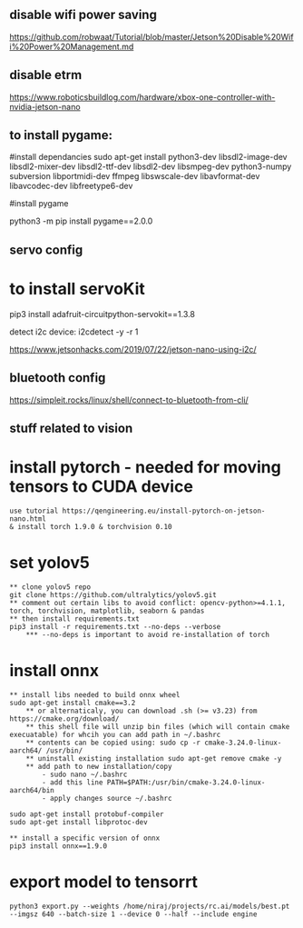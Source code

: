 ## disable wifi power saving

https://github.com/robwaat/Tutorial/blob/master/Jetson%20Disable%20Wifi%20Power%20Management.md

## disable etrm

https://www.roboticsbuildlog.com/hardware/xbox-one-controller-with-nvidia-jetson-nano

## to install pygame:

#install dependancies
sudo apt-get install python3-dev libsdl2-image-dev libsdl2-mixer-dev libsdl2-ttf-dev libsdl2-dev libsmpeg-dev python3-numpy subversion libportmidi-dev ffmpeg libswscale-dev libavformat-dev libavcodec-dev libfreetype6-dev

#install pygame

python3 -m pip install pygame==2.0.0

## servo config

# to install servoKit
pip3 install adafruit-circuitpython-servokit==1.3.8

detect i2c device: i2cdetect -y -r 1

https://www.jetsonhacks.com/2019/07/22/jetson-nano-using-i2c/


## bluetooth config
https://simpleit.rocks/linux/shell/connect-to-bluetooth-from-cli/

## stuff related to vision

# install pytorch - needed for moving tensors to CUDA device

    use tutorial https://qengineering.eu/install-pytorch-on-jetson-nano.html
    & install torch 1.9.0 & torchvision 0.10

# set yolov5 

    ** clone yolov5 repo
    git clone https://github.com/ultralytics/yolov5.git
    ** comment out certain libs to avoid conflict: opencv-python>=4.1.1, torch, torchvision, matplotlib, seaborn & pandas
    ** then install requirements.txt 
    pip3 install -r requirements.txt --no-deps --verbose
        *** --no-deps is important to avoid re-installation of torch
    

# install onnx

    ** install libs needed to build onnx wheel
    sudo apt-get install cmake==3.2
        ** or alternaticaly, you can download .sh (>= v3.23) from https://cmake.org/download/ 
        ** this shell file will unzip bin files (which will contain cmake execuatable) for whcih you can add path in ~/.bashrc
        ** contents can be copied using: sudo cp -r cmake-3.24.0-linux-aarch64/ /usr/bin/
        ** uninstall existing installation sudo apt-get remove cmake -y
        ** add path to new installation/copy
            - sudo nano ~/.bashrc
            - add this line PATH=$PATH:/usr/bin/cmake-3.24.0-linux-aarch64/bin
            - apply changes source ~/.bashrc
        
    sudo apt-get install protobuf-compiler
    sudo apt-get install libprotoc-dev

    ** install a specific version of onnx
    pip3 install onnx==1.9.0    


# export model to tensorrt 

    python3 export.py --weights /home/niraj/projects/rc.ai/models/best.pt --imgsz 640 --batch-size 1 --device 0 --half --include engine